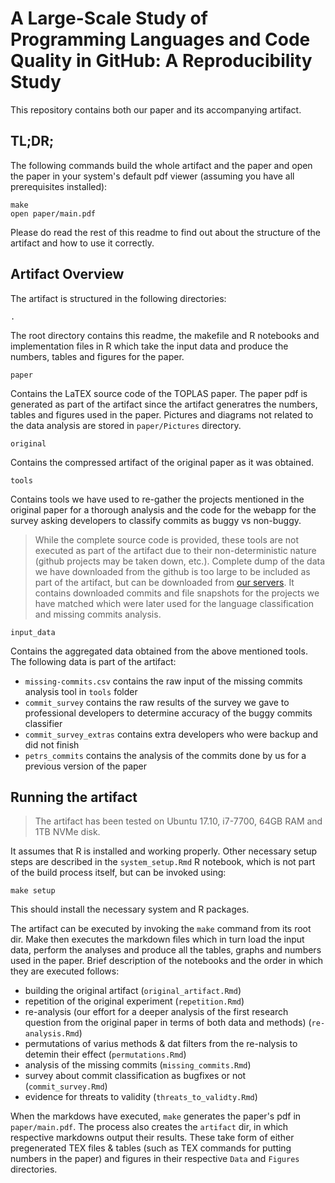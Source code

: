 # A Large-Scale Study of Programming Languages and Code Quality in GitHub: A Reproducibility Study

This repository contains both our paper and its accompanying artifact. 

## TL;DR;

The following commands build the whole artifact and the paper and open the paper in your system's default pdf viewer (assuming you have all prerequisites installed):

    make
    open paper/main.pdf
    
Please do read the rest of this readme to find out about the structure of the artifact and how to use it correctly.

## Artifact Overview

The artifact is structured in the following directories:

`.` 

The root directory contains this readme, the makefile and R notebooks and implementation files in R which take the input data and produce the numbers, tables and figures for the paper. 

`paper`

Contains the LaTEX source code of the TOPLAS paper. The paper pdf is generated as part of the artifact since the artifact generatres the numbers, tables and figures used in the paper. Pictures and diagrams not related to the data analysis are stored in `paper/Pictures` directory.

`original`

Contains the compressed artifact of the original paper as it was obtained. 

`tools`

Contains tools we have used to re-gather the projects mentioned in the original paper for a thorough analysis and the code for the webapp for the survey asking developers to classify commits as buggy vs non-buggy.

> While the complete source code is provided, these tools are not executed as part of the artifact due to their non-deterministic nature (github projects may be taken down, etc.). Complete dump of the data we have downloaded from the github is too large to be included as part of the artifact, but can be downloaded from [our servers](http://violet.ele.fit.cvut.cz/TOPLAS19/inputData). It contains downloaded commits and file snapshots for the projects we have matched which were later used for the language classification and missing commits analysis.

`input_data`

Contains the aggregated data obtained from the above mentioned tools. The following data is part of the artifact:

- `missing-commits.csv` contains the raw input of the missing commits analysis tool in `tools` folder
- `commit_survey` contains the raw results of the survey we gave to professional developers to determine accuracy of the buggy commits classifier
- `commit_survey_extras` contains extra developers who were backup and did not finish
- `petrs_commits` contains the analysis of the commits done by us for a previous version of the paper

## Running the artifact

> The artifact has been tested on Ubuntu 17.10, i7-7700, 64GB RAM and 1TB NVMe disk.

It assumes that R is installed and working properly. Other necessary setup steps are described in the `system_setup.Rmd` R notebook, which is not part of the build process itself, but can be invoked using:

    make setup
    
This should install the necessary system and R packages. 

The artifact can be executed by invoking the `make` command from its root dir. Make then executes the markdown files which in turn load the input data, perform the analyses and produce all the tables, graphs and numbers used in the paper. Brief description of the notebooks and the order in which they are executed follows:

- building the original artifact (`original_artifact.Rmd`)
- repetition of the original experiment (`repetition.Rmd`)
- re-analysis (our effort for a deeper analysis of the first research question from the original paper in terms of both data and methods) (`re-analysis.Rmd`)
- permutations of varius methods & dat filters from the re-nalysis to detemin their effect (`permutations.Rmd`)
- analysis of the missing commits (`missing_commits.Rmd`)
- survey about commit classification as bugfixes or not (`commit_survey.Rmd`)
- evidence for threats to validity (`threats_to_validty.Rmd`)

When the markdows have executed, `make` generates the paper's pdf in `paper/main.pdf`. The process also creates the `artifact` dir, in which respective markdowns output their results. These take form of either pregenerated TEX files & tables (such as TEX commands for putting numbers in the paper) and figures in their respective `Data` and `Figures` directories.
